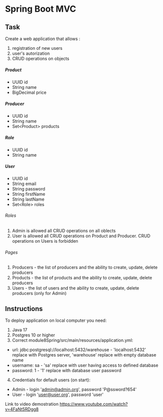 # Spring Boot MVC

## Task

Create a web application that allows :

1. registration of new users
2. user's autorization
3. CRUD operations on objects

##### Product
* UUID id
* String name
* BigDecimal price
##### Producer
* UUID id
* String name
* Set&lt;Product> products
##### Role
* UUID id
* String name
##### User
* UUID id
* String email
* String password
* String firstName
* String lastName
* Set&lt;Role> roles

###### Roles
1. Admin is allowed all CRUD operations on all oblects
2. User is allowed all CRUD operations on Product and Producer. CRUD operations on Users is forbidden

###### Pages

1. Producers - the list of producers and the ability to create, update, delete producers
2. Products - the list of products and the ability to create, update, delete producers
3. Users - the list of users and the ability to create, update, delete producers (only for Admin)

## Instructions

To deploy application on local computer you need:
1. Java 17
2. Postgres 10 or higher
3. Correct module8Spring/src/main/resources/application.yml:
* url: jdbc:postgresql://localhost:5432/warehouse - 'localhost:5432' replace with Postgres server, 'warehouse' replace with empty database name
* username: sa - 'sa' replace with user having access to defined database
* password: 1 - '1' replace with database user password
4. Credentials for default users (on start):
* Admin - login 'admin@admin.org', password 'P@ssword?654'
* User - login 'user@user.org', password 'user'

Link to video demostration <https://www.youtube.com/watch?v=4FaNt5RDgg8>
